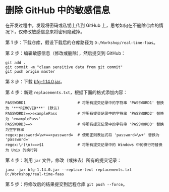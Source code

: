 # 删除 GitHub 中的敏感信息

在开发过程中，发现将密码或私钥上传到 GitHub 上，思考如何在不删除仓库的情况下，仅修改敏感信息来将密码隐藏掉。

第 1 步：下载仓库，假设下载后的仓库路径为 `D:/Workshop/real-time-faas`。

第 2 步：编辑敏感信息（修改或删除），然后提交到 GitHub：

```{code-block} bash
git add .
git commit -m "clean sensitive data from git commit"
git push origin master
```

第 3 步：下载 [bfg-1.14.0.jar](https://repo1.maven.org/maven2/com/madgag/bfg/1.14.0/bfg-1.14.0.jar)。

第 4 步：新建 `replacements.txt`，根据下面的格式添加内容：

```{code-block} bash
PASSWORD1                       # 将所有提交记录中的字符串 'PASSWORD1' 替换为 '***REMOVED***' (默认)
PASSWORD2==>examplePass         # 将所有提交记录中的字符串 'PASSWORD2' 替换为 'examplePass'
PASSWORD3==>                    # 将所有提交记录中的字符串 'PASSWORD3' 替换为空字符串
regex:password=\w+==>password=  # 使用正则表达式将 'password=\w+' 替换为 'password='
regex:\r(\n)==>$1               # 将所有提交记录中的 Windows 中的换行符替换为 Unix 的换行符
```

第 4 步：利用 `jar` 文件，修改（或抹去）所有的提交记录：

```{code-block} bash
java -jar bfg-1.14.0.jar --replace-text replacements.txt D:/Workshop/real-time-faas
```

第 5 步：将修改后的结果提交到远程仓库 `git push --force`。
